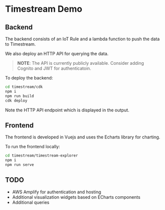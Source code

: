 # Timestream Demo

## Backend

The backend consists of an IoT Rule and a lambda function to push the data to Timestream. 

We also deploy an HTTP API for querying the data.

> **NOTE**:  The API is currently publicly available. Consider adding Cognito and JWT for authenticatoin.

To deploy the backend:

```bash
cd timestream/cdk
npm i
npm run build
cdk deploy
```

Note the HTTP API endpoint which is displayed in the output.

## Frontend

The frontend is developed in Vuejs and uses the Echarts library for charting. 

To run the frontend locally:

```bash
cd timestream/timestream-explorer
npm i
npm run serve
```


## TODO
- AWS Amplify for authentication and hosting
- Additional visualization widgets based on ECharts components
- Additional queries
